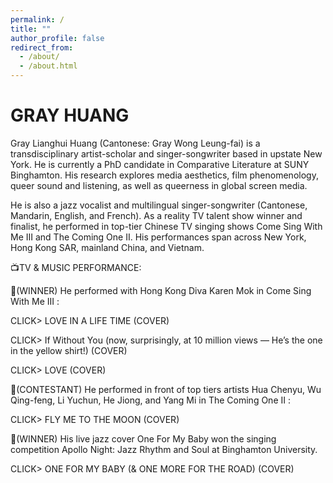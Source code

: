 ```yaml
---
permalink: /
title: ""
author_profile: false
redirect_from: 
  - /about/
  - /about.html
---
```



GRAY HUANG
======
Gray Lianghui Huang (Cantonese: Gray Wong Leung-fai) is a transdisciplinary artist-scholar and singer-songwriter based in upstate New York. He is currently a PhD candidate in Comparative Literature at SUNY Binghamton. His research explores media aesthetics, film phenomenology, queer sound and listening, as well as queerness in global screen media.

He is also a jazz vocalist and multilingual singer-songwriter (Cantonese, Mandarin, English, and French). As a reality TV talent show winner and finalist, he performed in top-tier Chinese TV singing shows Come Sing With Me III and The Coming One II. His performances span across New York, Hong Kong SAR, mainland China, and Vietnam.

📺TV & MUSIC PERFORMANCE:

🎤(WINNER) He performed with Hong Kong Diva Karen Mok in Come Sing With Me III :

CLICK> LOVE IN A LIFE TIME (COVER)

CLICK> If Without You (now, surprisingly, at 10 million views — He’s the one in the yellow shirt!) (COVER)

CLICK> LOVE (COVER)

🎤(CONTESTANT) He performed in front of top tiers artists Hua Chenyu, Wu Qing-feng, Li Yuchun, He Jiong, and Yang Mi in The Coming One II :

CLICK> FLY ME TO THE MOON (COVER)

🎤(WINNER) His live jazz cover One For My Baby won the singing competition Apollo Night: Jazz Rhythm and Soul at Binghamton University.

CLICK> ONE FOR MY BABY (& ONE MORE FOR THE ROAD) (COVER)
